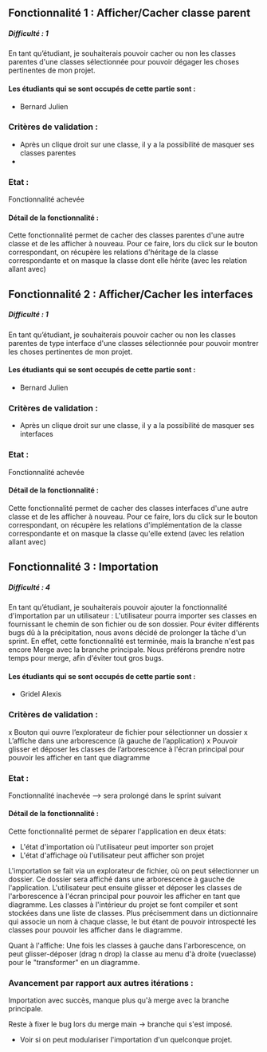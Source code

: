 ## Fonctionnalité 1 : Afficher/Cacher classe parent
##### Difficulté : 1

En tant qu’étudiant, je souhaiterais pouvoir cacher ou non les classes parentes
d'une classes sélectionnée pour pouvoir dégager les choses pertinentes de mon projet.

#### Les étudiants qui se sont occupés de cette partie sont :
- Bernard Julien

### Critères de validation :
- Après un clique droit sur une classe, il y a la possibilité de masquer ses classes parentes
-
### Etat :
Fonctionnalité achevée

#### Détail de la fonctionnalité :
Cette fonctionnalité permet de cacher des classes parentes d'une autre classe
et de les afficher à nouveau.
Pour ce faire, lors du click sur le bouton correspondant, on récupère les relations
d'héritage de la classe correspondante et on masque la classe dont elle hérite 
(avec les relation allant avec)

## Fonctionnalité 2 : Afficher/Cacher les interfaces
##### Difficulté : 1

En tant qu’étudiant, je souhaiterais pouvoir cacher ou non les classes parentes de type 
interface d'une classes sélectionnée pour pouvoir montrer 
les choses pertinentes de mon projet.

#### Les étudiants qui se sont occupés de cette partie sont :
- Bernard Julien

### Critères de validation :
- Après un clique droit sur une classe, il y a la possibilité de masquer ses interfaces

### Etat :
Fonctionnalité achevée

#### Détail de la fonctionnalité :
Cette fonctionnalité permet de cacher des classes interfaces d'une autre classe
et de les afficher à nouveau.
Pour ce faire, lors du click sur le bouton correspondant, on récupère les relations
d'implémentation de la classe correspondante et on masque la classe qu'elle extend
(avec les relation allant avec)


## Fonctionnalité 3 : Importation
##### Difficulté : 4

En tant qu’étudiant, je souhaiterais pouvoir ajouter la fonctionnalité d'importation par un utilisateur :
L'utilisateur pourra importer ses classes en fournissant le chemin de son fichier ou de son dossier.
Pour éviter différents bugs dû à la précipitation, nous avons décidé de prolonger la tâche d'un
sprint. En effet, cette fonctionnalité est terminée, mais la branche n'est pas encore Merge avec la branche
principale. Nous préférons prendre notre temps pour merge, afin d'éviter tout gros bugs.

#### Les étudiants qui se sont occupés de cette partie sont :
- Gridel Alexis

### Critères de validation :
x Bouton qui ouvre l’explorateur de fichier pour sélectionner un dossier
x L’affiche dans une arborescence (à gauche de l’application)
x Pouvoir glisser et déposer les classes de l’arborescence à l'écran principal pour pouvoir les afficher en tant que diagramme

### Etat :
Fonctionnalité inachevée --> sera prolongé dans le sprint suivant

#### Détail de la fonctionnalité :
Cette fonctionnalité permet de séparer l'application en deux états:
- L'état d'importation où l'utilisateur peut importer son projet
- L'état d'affichage où l'utilisateur peut afficher son projet

L'importation se fait via un explorateur de fichier, où on peut sélectionner un dossier. Ce dossier sera affiché dans une arborescence à gauche de l'application. L'utilisateur peut ensuite glisser et déposer les classes de l'arborescence à l'écran principal pour pouvoir les afficher en tant que diagramme.
Les classes à l'intérieur du projet se font compiler et sont stockées dans une liste de classes.
Plus précisemment dans un dictionnaire qui associe un nom à chaque classe, le but étant de pouvoir introspecté les classes pour pouvoir les afficher dans le diagramme.

Quant à l'affiche:
Une fois les classes à gauche dans l'arborescence, on peut glisser-déposer (drag n drop) la classe au menu d'à droite (vueclasse) pour le "transformer" en un diagramme.

### Avancement par rapport aux autres itérations :
Importation avec succès, manque plus qu'à merge avec la branche principale.

Reste à fixer le bug lors du merge main -> branche qui s'est imposé.
+ Voir si on peut modulariser l'importation d'un quelconque projet.